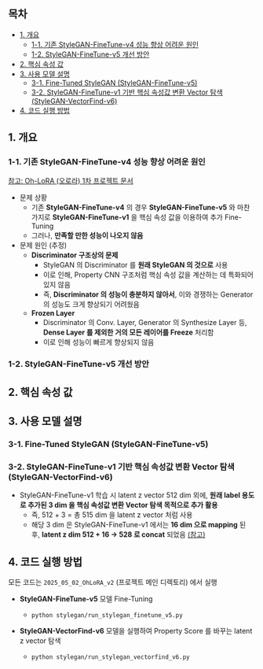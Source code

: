 ## 목차

* [1. 개요](#1-개요)
  * [1-1. 기존 StyleGAN-FineTune-v4 성능 향상 어려운 원인](#1-1-기존-stylegan-finetune-v4-성능-향상-어려운-원인) 
  * [1-2. StyleGAN-FineTune-v5 개선 방안](#1-2-stylegan-finetune-v5-개선-방안) 
* [2. 핵심 속성 값](#2-핵심-속성-값)
* [3. 사용 모델 설명](#3-사용-모델-설명)
  * [3-1. Fine-Tuned StyleGAN (StyleGAN-FineTune-v5)](#3-1-fine-tuned-stylegan-stylegan-finetune-v5) 
  * [3-2. StyleGAN-FineTune-v1 기반 핵심 속성값 변환 Vector 탐색 (StyleGAN-VectorFind-v6)](#3-2-stylegan-finetune-v1-기반-핵심-속성값-변환-vector-탐색-stylegan-vectorfind-v6) 
* [4. 코드 실행 방법](#4-코드-실행-방법)

## 1. 개요

### 1-1. 기존 StyleGAN-FineTune-v4 성능 향상 어려운 원인

[참고: Oh-LoRA (오로라) 1차 프로젝트 문서](../../2025_04_08_OhLoRA/stylegan_and_segmentation/README.md#3-1-image-generation-model-stylegan)

* 문제 상황
  * 기존 **StyleGAN-FineTune-v4** 의 경우 **StyleGAN-FineTune-v5** 와 마찬가지로 **StyleGAN-FineTune-v1** 을 핵심 속성 값을 이용하여 추가 Fine-Tuning
  * 그러나, **만족할 만한 성능이 나오지 않음**
* 문제 원인 (추정)
  * **Discriminator 구조상의 문제**
    * StyleGAN 의 Discriminator 를 **원래 StyleGAN 의 것으로** 사용
    * 이로 인해, Property CNN 구조처럼 핵심 속성 값을 계산하는 데 특화되어 있지 않음
    * 즉, **Discriminator 의 성능이 충분하지 않아서**, 이와 경쟁하는 Generator 의 성능도 크게 향상되기 어려웠음
  * **Frozen Layer**
    * Discriminator 의 Conv. Layer, Generator 의 Synthesize Layer 등, **Dense Layer 를 제외한 거의 모든 레이어를 Freeze** 처리함
    * 이로 인해 성능이 빠르게 향상되지 않음

### 1-2. StyleGAN-FineTune-v5 개선 방안

## 2. 핵심 속성 값

## 3. 사용 모델 설명

### 3-1. Fine-Tuned StyleGAN (StyleGAN-FineTune-v5)

### 3-2. StyleGAN-FineTune-v1 기반 핵심 속성값 변환 Vector 탐색 (StyleGAN-VectorFind-v6)

* StyleGAN-FineTune-v1 학습 시 latent z vector 512 dim 외에, **원래 label 용도로 추가된 3 dim 을 핵심 속성값 변환 Vector 탐색 목적으로 추가 활용**
  * 즉, 512 + 3 = 총 515 dim 을 latent z vector 처럼 사용 
  * 해당 3 dim 은 StyleGAN-FineTune-v1 에서는 **16 dim 으로 mapping** 된 후, **latent z dim 512 + 16 → 528 로 concat** 되었음 [(참고)](../../2025_04_08_OhLoRA/stylegan_and_segmentation/model_structure_pdf/stylegan_finetune_v4_generator.pdf)

## 4. 코드 실행 방법

모든 코드는 ```2025_05_02_OhLoRA_v2``` (프로젝트 메인 디렉토리) 에서 실행

* **StyleGAN-FineTune-v5** 모델 Fine-Tuning
  * ```python stylegan/run_stylegan_finetune_v5.py```

* **StyleGAN-VectorFind-v6** 모델을 실행하여 Property Score 를 바꾸는 latent z vector 탐색
  * ```python stylegan/run_stylegan_vectorfind_v6.py```